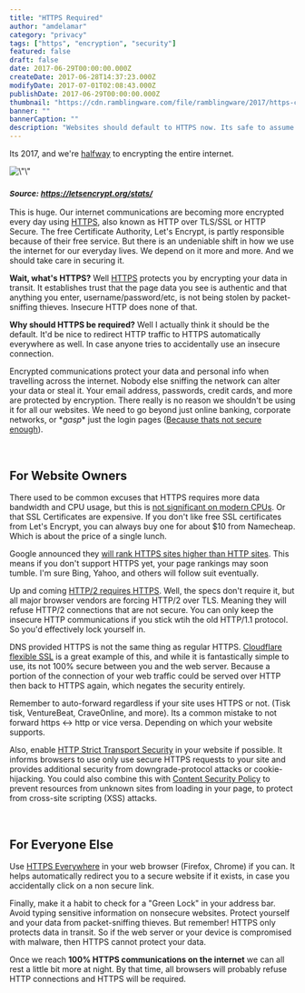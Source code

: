 ```yaml
---
title: "HTTPS Required"
author: "amdelamar"
category: "privacy"
tags: ["https", "encryption", "security"]
featured: false
draft: false
date: 2017-06-29T00:00:00.000Z
createDate: 2017-06-28T14:37:23.000Z
modifyDate: 2017-07-01T02:08:43.000Z
publishDate: 2017-06-29T00:00:00.000Z
thumbnail: "https://cdn.ramblingware.com/file/ramblingware/2017/https-chart-1240.png"
banner: ""
bannerCaption: ""
description: "Websites should default to HTTPS now. Its safe to assume everyone should be using it already or planning to implement it."
---
```


<p>Its 2017, and we&#39;re <a href=\"https://www.eff.org/deeplinks/2017/02/were-halfway-encrypting-entire-web\">halfway</a> to encrypting the entire internet.</p><p style=\"text-align:center\"><img alt=\"\" height=\"401\" src=\"https://cdn.ramblingware.com/file/ramblingware/2017/https-chart-1240.png\" width=\"700\" /></p><h3 style=\"color:#aaaaaa; font-style:italic\"><small><em>Source: <a href=\"https://letsencrypt.org/stats/\">https://letsencrypt.org/stats/</a></em></small></h3><p>This is huge. Our internet communications are becoming more encrypted every day using <a href=\"https://en.wikipedia.org/wiki/HTTPS\">HTTPS</a>, also known as HTTP over TLS/SSL or HTTP Secure. The free Certificate Authority, Let&#39;s Encrypt, is partly responsible because of their free service. But there is an undeniable shift in how we use the internet for our everyday lives. We depend on it more and more. And we should take care in securing it.</p><p><strong>Wait, what&#39;s HTTPS?</strong> Well <a href=\"https://en.wikipedia.org/wiki/HTTPS\">HTTPS</a> protects you by encrypting your data in transit. It establishes trust that the page data you see is authentic and that anything you enter, username/password/etc, is not being stolen by packet-sniffing thieves. Insecure HTTP does none of that.</p><p><strong>Why should HTTPS be required?</strong> Well I actually think it should be the default. It&#39;d be nice to redirect HTTP traffic to HTTPS automatically everywhere as well. In case anyone tries to accidentally use an insecure connection.</p><p>Encrypted communications protect your data and personal info when travelling across the internet. Nobody else sniffing the network can alter your data or steal it. Your email address, passwords, credit cards, and more are protected by encryption. There really is no reason we shouldn&#39;t be using it for all our websites. We need to go beyond just online banking, corporate networks, or *<em>gasp</em>* just the login pages (<a href=\"https://en.wikipedia.org/wiki/Firesheep#HTTPS\">Because thats not secure enough</a>).</p><p>&nbsp;</p><h2>For Website Owners</h2><p>There used to be common excuses that HTTPS requires more data bandwidth and CPU usage, but this is <a href=\"https://blog.httpwatch.com/2011/01/28/top-7-myths-about-https/\">not significant on modern CPUs</a>. Or that SSL Certificates are expensive. If you don&#39;t like free SSL certificates from Let&#39;s Encrypt, you can always buy one for about $10 from Namecheap. Which is about the price of a single lunch.</p><p>Google announced they <a href=\"https://webmasters.googleblog.com/2014/08/https-as-ranking-signal.html\">will rank HTTPS sites higher than HTTP sites</a>. This means if you don&#39;t support HTTPS yet, your page rankings may soon tumble. I&#39;m sure Bing, Yahoo, and others will follow suit eventually.</p><p>Up and coming <a href=\"https://en.wikipedia.org/wiki/HTTP/2\">HTTP/2 requires HTTPS</a>. Well, the specs don&#39;t require it, but all major browser vendors are forcing HTTP/2 over TLS. Meaning they will refuse HTTP/2 connections that are not secure. You can only keep the insecure HTTP communications if you stick wtih the old HTTP/1.1 protocol. So you&#39;d effectively lock yourself in.</p><p>DNS provided HTTPS is not the same thing as regular HTTPS. <a href=\"https://stackoverflow.com/a/43646243\">Cloudflare flexible SSL</a> is a great example of this, and while it is fantastically simple to use, its not 100% secure between you and the web server. Because a portion of the connection of your web traffic could be served over HTTP then back to HTTPS again, which negates the security entirely.</p><p>Remember to auto-forward regardless if your site uses HTTPS or not. (Tisk tisk, VentureBeat, CraveOnline, and more). Its a common mistake to not forward https &lt;-&gt; http or vice versa. Depending on which your website supports.</p><p>Also, enable <a href=\"https://en.wikipedia.org/wiki/HTTP_Strict_Transport_Security\">HTTP Strict Transport Security</a> in your website if possible. It informs browsers to use only use secure HTTPS requests to your site and provides additional security from downgrade-protocol attacks or cookie-hijacking. You could also combine this with <a href=\"https://content-security-policy.com/\">Content Security Policy</a> to prevent resources from unknown sites from loading in your page, to protect from cross-site scripting (XSS) attacks.</p><p>&nbsp;</p><h2>For Everyone Else</h2><p>Use <a href=\"https://www.eff.org/https-everywhere\">HTTPS Everywhere</a> in your web browser (Firefox, Chrome) if you can. It helps automatically redirect you to a secure website if it exists, in case you accidentally click on a non secure link.</p><p>Finally, make it a habit to check for a &quot;Green Lock&quot; in your address bar. Avoid typing sensitive information on nonsecure websites. Protect yourself and your data from packet-sniffing thieves. But remember! HTTPS only protects data in transit. So if the web server or your device is compromised with malware, then HTTPS cannot protect your data.</p><p>Once we reach <strong>100% HTTPS communications on the internet</strong> we can all rest a little bit more at night. By that time, all browsers will probably refuse HTTP connections and HTTPS will be required.</p>
